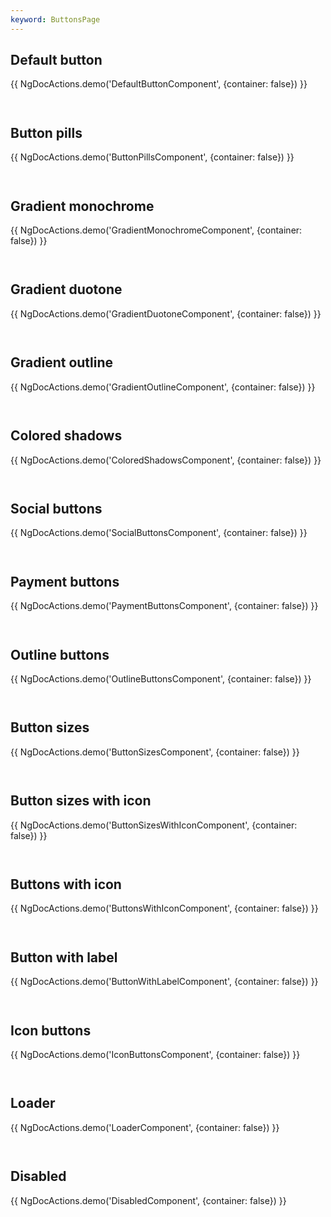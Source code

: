 ```yaml
---
keyword: ButtonsPage
---
```


## Default button

{{ NgDocActions.demo('DefaultButtonComponent', {container: false}) }}

```angular-html file="./default-button/default-button.component.html" group="DefaultButtonComponent" name="html"

```

```angular-ts file="./default-button/default-button.component.ts" group="DefaultButtonComponent" name="typescript"

```

## Button pills

{{ NgDocActions.demo('ButtonPillsComponent', {container: false}) }}

```angular-html file="./button-pills/button-pills.component.html" group="ButtonPillsComponent" name="html"

```

```angular-ts file="./button-pills/button-pills.component.ts" group="ButtonPillsComponent" name="typescript"

```

## Gradient monochrome

{{ NgDocActions.demo('GradientMonochromeComponent', {container: false}) }}

```angular-html file="./gradient-monochrome/gradient-monochrome.component.html" group="GradientMonochromeComponent" name="html"

```

```angular-ts file="./gradient-monochrome/gradient-monochrome.component.ts" group="GradientMonochromeComponent" name="typescript"

```

## Gradient duotone

{{ NgDocActions.demo('GradientDuotoneComponent', {container: false}) }}

```angular-html file="./gradient-duotone/gradient-duotone.component.html" group="GradientDuotoneComponent" name="html"

```

```angular-ts file="./gradient-duotone/gradient-duotone.component.ts" group="GradientDuotoneComponent" name="typescript"

```

## Gradient outline

{{ NgDocActions.demo('GradientOutlineComponent', {container: false}) }}

```angular-html file="./gradient-outline/gradient-outline.component.html" group="GradientOutlineComponent" name="html"

```

```angular-ts file="./gradient-outline/gradient-outline.component.ts" group="GradientOutlineComponent" name="typescript"

```

## Colored shadows

{{ NgDocActions.demo('ColoredShadowsComponent', {container: false}) }}

```angular-html file="./colored-shadows/colored-shadows.component.html" group="ColoredShadowsComponent" name="html"

```

```angular-ts file="./colored-shadows/colored-shadows.component.ts" group="ColoredShadowsComponent" name="typescript"

```

## Social buttons

{{ NgDocActions.demo('SocialButtonsComponent', {container: false}) }}

```angular-html file="./social-buttons/social-buttons.component.html" group="SocialButtonsComponent" name="html"

```

```angular-ts file="./social-buttons/social-buttons.component.ts" group="SocialButtonsComponent" name="typescript"

```

## Payment buttons

{{ NgDocActions.demo('PaymentButtonsComponent', {container: false}) }}

```angular-html file="./payment-buttons/payment-buttons.component.html" group="PaymentButtonsComponent" name="html"

```

```angular-ts file="./payment-buttons/payment-buttons.component.ts" group="PaymentButtonsComponent" name="typescript"

```

## Outline buttons

{{ NgDocActions.demo('OutlineButtonsComponent', {container: false}) }}

```angular-html file="./outline-buttons/outline-buttons.component.html" group="OutlineButtonsComponent" name="html"

```

```angular-ts file="./outline-buttons/outline-buttons.component.ts" group="OutlineButtonsComponent" name="typescript"

```

## Button sizes

{{ NgDocActions.demo('ButtonSizesComponent', {container: false}) }}

```angular-html file="./button-sizes/button-sizes.component.html" group="ButtonSizesComponent" name="html"

```

```angular-ts file="./button-sizes/button-sizes.component.ts" group="ButtonSizesComponent" name="typescript"

```

## Button sizes with icon

{{ NgDocActions.demo('ButtonSizesWithIconComponent', {container: false}) }}

```angular-html file="./button-sizes-with-icon/button-sizes-with-icon.component.html" group="ButtonSizesWithIconComponent" name="html"

```

```angular-ts file="./button-sizes-with-icon/button-sizes-with-icon.component.ts" group="ButtonSizesWithIconComponent" name="typescript"

```

## Buttons with icon

{{ NgDocActions.demo('ButtonsWithIconComponent', {container: false}) }}

```angular-html file="./buttons-with-icon/buttons-with-icon.component.html" group="ButtonsWithIconComponent" name="html"

```

```angular-ts file="./buttons-with-icon/buttons-with-icon.component.ts" group="ButtonsWithIconComponent" name="typescript"

```

## Button with label

{{ NgDocActions.demo('ButtonWithLabelComponent', {container: false}) }}

```angular-html file="./button-with-label/button-with-label.component.html" group="ButtonWithLabelComponent" name="html"

```

```angular-ts file="./button-with-label/button-with-label.component.ts" group="ButtonWithLabelComponent" name="typescript"

```

## Icon buttons

{{ NgDocActions.demo('IconButtonsComponent', {container: false}) }}

```angular-html file="./icon-buttons/icon-buttons.component.html" group="IconButtonsComponent" name="html"

```

```angular-ts file="./icon-buttons/icon-buttons.component.ts" group="IconButtonsComponent" name="typescript"

```

## Loader

{{ NgDocActions.demo('LoaderComponent', {container: false}) }}

```angular-html file="./loader/loader.component.html" group="LoaderComponent" name="html"

```

```angular-ts file="./loader/loader.component.ts" group="LoaderComponent" name="typescript"

```

## Disabled

{{ NgDocActions.demo('DisabledComponent', {container: false}) }}

```angular-html file="./disabled/disabled.component.html" group="DisabledComponent" name="html"

```

```angular-ts file="./disabled/disabled.component.ts" group="DisabledComponent" name="typescript"

```
